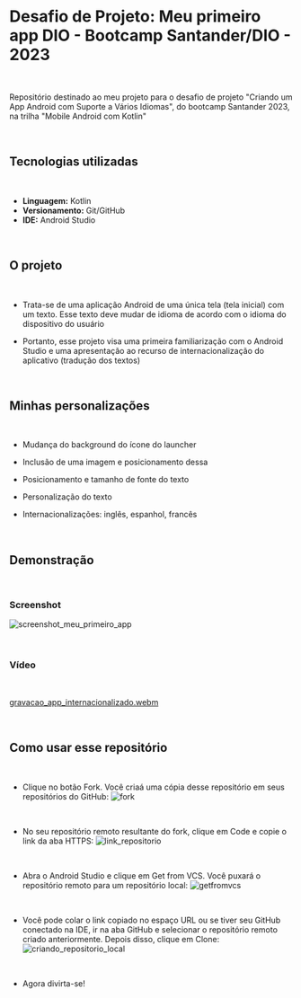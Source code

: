 # Desafio de Projeto: Meu primeiro app DIO - Bootcamp Santander/DIO - 2023

<br>

Repositório destinado ao meu projeto para o desafio de projeto "Criando um App Android com Suporte a Vários Idiomas", do bootcamp Santander 2023, na trilha "Mobile Android com Kotlin"

<br>

## Tecnologias utilizadas

<br>

* **Linguagem:** Kotlin
* **Versionamento:** Git/GitHub
* **IDE:** Android Studio

<br>

## O projeto

<br>

* Trata-se de uma aplicação Android de uma única tela (tela inicial) com um texto. Esse texto deve mudar de idioma de acordo com o idioma do dispositivo do usuário
- Portanto, esse projeto visa uma primeira familiarização com o Android Studio e uma apresentação ao recurso de internacionalização do aplicativo (tradução dos textos)

<br>

## Minhas personalizações

<br>

* Mudança do background do ícone do launcher
- Inclusão de uma imagem e posicionamento dessa
* Posicionamento e tamanho de fonte do texto
- Personalização do texto
* Internacionalizações: inglês, espanhol, francês

<br>

## Demonstração

<br>

### Screenshot

![screenshot_meu_primeiro_app](https://github.com/jessicaraissapessoa/desafio-projeto-meu-primeiro-app--dio-bootcamp-santander-dio-2023/assets/103599234/0c7a6acf-9717-4507-870b-e69b0d102809)

<br>

### Vídeo

<br>

[gravacao_app_internacionalizado.webm](https://github.com/jessicaraissapessoa/desafio-projeto-meu-primeiro-app--dio-bootcamp-santander-dio-2023/assets/103599234/75acedee-65e1-46f9-bbb1-70dde209edd9)

<br>

## Como usar esse repositório

<br>

* Clique no botão Fork. Você criaá uma cópia desse repositório em seus repositórios do GitHub:
![fork](https://github.com/jessicaraissapessoa/desafio-projeto-meu-primeiro-app--dio-bootcamp-santander-dio-2023/assets/103599234/55d24bc1-3739-4711-b706-5c84d1d26fa6)

<br>

* No seu repositório remoto resultante do fork, clique em Code e copie o link da aba HTTPS:
![link_repositorio](https://github.com/jessicaraissapessoa/desafio-projeto-meu-primeiro-app--dio-bootcamp-santander-dio-2023/assets/103599234/099d753e-bb2f-4d46-b6a2-112255c3a302)

<br>

* Abra o Android Studio e clique em Get from VCS. Você puxará o repositório remoto para um repositório local:
![getfromvcs](https://github.com/jessicaraissapessoa/desafio-projeto-meu-primeiro-app--dio-bootcamp-santander-dio-2023/assets/103599234/7dbc0d9b-2774-4e4c-b12b-dcffce22624b)

<br>

* Você pode colar o link copiado no espaço URL ou se tiver seu GitHub conectado na IDE, ir na aba GitHub e selecionar o repositório remoto criado anteriormente. Depois disso, clique em Clone:
![criando_repositorio_local](https://github.com/jessicaraissapessoa/desafio-projeto-meu-primeiro-app--dio-bootcamp-santander-dio-2023/assets/103599234/cd110245-b7e1-4bb7-be4d-bb07e5639947)

<br>

* Agora divirta-se!
